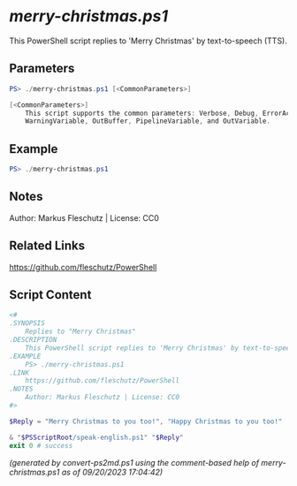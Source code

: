 *merry-christmas.ps1*
================

This PowerShell script replies to 'Merry Christmas' by text-to-speech (TTS).

Parameters
----------
```powershell
PS> ./merry-christmas.ps1 [<CommonParameters>]

[<CommonParameters>]
    This script supports the common parameters: Verbose, Debug, ErrorAction, ErrorVariable, WarningAction, 
    WarningVariable, OutBuffer, PipelineVariable, and OutVariable.
```

Example
-------
```powershell
PS> ./merry-christmas.ps1

```

Notes
-----
Author: Markus Fleschutz | License: CC0

Related Links
-------------
https://github.com/fleschutz/PowerShell

Script Content
--------------
```powershell
<#
.SYNOPSIS
	Replies to "Merry Christmas"
.DESCRIPTION
	This PowerShell script replies to 'Merry Christmas' by text-to-speech (TTS).
.EXAMPLE
	PS> ./merry-christmas.ps1
.LINK
	https://github.com/fleschutz/PowerShell
.NOTES
	Author: Markus Fleschutz | License: CC0
#>

$Reply = "Merry Christmas to you too!", "Happy Christmas to you too!" | Get-Random

& "$PSScriptRoot/speak-english.ps1" "$Reply"
exit 0 # success
```

*(generated by convert-ps2md.ps1 using the comment-based help of merry-christmas.ps1 as of 09/20/2023 17:04:42)*
